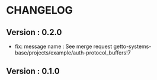 # CHANGELOG

## Version : 0.2.0

- fix: message name : See merge request getto-systems-base/projects/example/auth-protocol_buffers!7


## Version : 0.1.0


